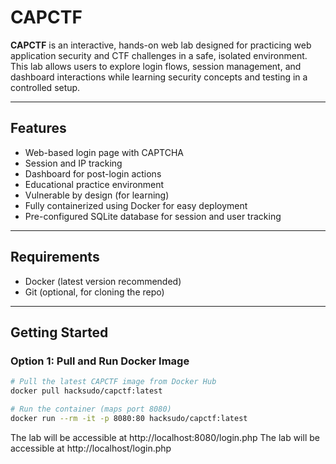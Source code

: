 # CAPCTF

**CAPCTF** is an interactive, hands-on web lab designed for practicing web application security and CTF challenges in a safe, isolated environment. This lab allows users to explore login flows, session management, and dashboard interactions while learning security concepts and testing in a controlled setup.

---

## Features

- Web-based login page with CAPTCHA
- Session and IP tracking
- Dashboard for post-login actions
- Educational practice environment
- Vulnerable by design (for learning)
- Fully containerized using Docker for easy deployment
- Pre-configured SQLite database for session and user tracking

---

## Requirements

- Docker (latest version recommended)
- Git (optional, for cloning the repo)

---

## Getting Started

### Option 1: Pull and Run Docker Image

```bash
# Pull the latest CAPCTF image from Docker Hub
docker pull hacksudo/capctf:latest

# Run the container (maps port 8080)
docker run --rm -it -p 8080:80 hacksudo/capctf:latest
```

The lab will be accessible at http://localhost:8080/login.php
The lab will be accessible at http://localhost/login.php
